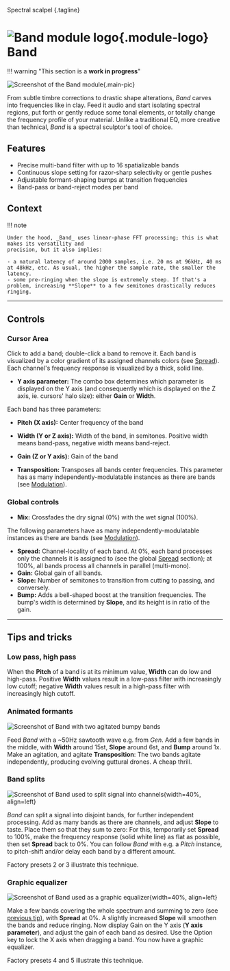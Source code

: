 Spectral scalpel
{.tagline}

# ![Band module logo](../assets/images/modules/band/band.svg){.module-logo} Band

!!! warning "This section is a **work in progress**"

![Screenshot of the Band module](../assets/images/modules/band/band.png){.main-pic}

From subtle timbre corrections to drastic shape alterations, _Band_ carves into frequencies like in
clay. Feed it audio and start isolating spectral regions, put forth or gently reduce some tonal
elements, or totally change the frequency profile of your material. Unlike a traditional EQ, more
creative than technical, _Band_ is a spectral sculptor's tool of choice.

## Features

- Precise multi-band filter with up to 16 spatializable bands
- Continuous slope setting for razor-sharp selectivity or gentle pushes
- Adjustable formant-shaping bumps at transition frequencies
- Band-pass or band-reject modes per band

## Context

!!! note

    Under the hood, _Band_ uses linear-phase FFT processing; this is what makes its versatility and
    precision, but it also implies:

    - a natural latency of around 2000 samples, i.e. 20 ms at 96kHz, 40 ms at 48kHz, etc. As usual, the higher the sample rate, the smaller the latency.
    - some pre-ringing when the slope is extremely steep. If that's a problem, increasing **Slope** to a few semitones drastically reduces ringing.

---

## Controls

### Cursor Area

Click to add a band; double-click a band to remove it. Each band is visualized by a color gradient
of its assigned channels colors (see [Spread](../atelier/multichannel.md#spread)). Each channel's
frequency response is visualized by a thick, solid line.

- **Y axis parameter:** The combo box determines which parameter is displayed on the Y axis (and
  consequently which is displayed on the Z axis, ie. cursors' halo size): either **Gain** or
  **Width**.

Each band has three parameters:

- **Pitch (X axis):** Center frequency of the band
- **Width (Y or Z axis):** Width of the band, in semitones. Positive width means band-pass, negative width means band-reject.
- **Gain (Z or Y axis):** Gain of the band

- **Transposition:** Transposes all bands center frequencies. This parameter has as many
  independently-modulatable instances as there are bands (see
  [Modulation](../atelier/modulation.md)).

### Global controls

- **Mix:** Crossfades the dry signal (0%) with the wet signal (100%).

The following parameters have as many independently-modulatable instances as there are bands (see [Modulation](../atelier/modulation.md)).

- **Spread:** Channel-locality of each band. At 0%, each band processes only the channels it is
  assigned to (see the global [Spread](../atelier/multichannel.md#spread) section); at 100%, all
  bands process all channels in parallel (multi-mono).
- **Gain:** Global gain of all bands.
- **Slope:** Number of semitones to transition from cutting to passing, and conversely.
- **Bump:** Adds a bell-shaped boost at the transition frequencies. The bump's width is determined
  by **Slope**, and its height is in ratio of the gain.

---

## Tips and tricks

### Low pass, high pass

When the **Pitch** of a band is at its minimum value, **Width** can do low and high-pass. Positive **Width** values result in a low-pass filter with increasingly low cutoff; negative **Width** values result in a high-pass filter with increasingly high cutoff.

### Animated formants

![Screenshot of Band with two agitated bumpy bands](../assets/images/modules/band/band-tips-formants.png)

Feed _Band_ with a ~50Hz sawtooth wave e.g. from _Gen_. Add a few bands in the middle, with
**Width** around 15st, **Slope** around 6st, and **Bump** around 1x. Make an agitation, and agitate
**Transposition**: The two bands agitate independently, producing evolving guttural drones. A cheap thrill.

### Band splits

![Screenshot of Band used to split signal into channels](../assets/images/modules/band/band-tips-split.png){width=40%, align=left}

_Band_ can split a signal into disjoint bands, for further independent processing. Add as many bands
as there are channels, and adjust **Slope** to taste. Place them so that they sum to zero: For this,
temporarily set **Spread** to 100%, make the frequency response (solid white line) as flat as
possible, then set **Spread** back to 0%. You can follow _Band_ with e.g. a _Pitch_ instance, to
pitch-shift and/or delay each band by a different amount.

Factory presets 2 or 3 illustrate this technique.

### Graphic equalizer

![Screenshot of Band used as a graphic equalizer](../assets/images/modules/band/band-tips-equalizer.png){width=40%, align=left}

Make a few bands covering the whole spectrum and summing to zero (see [previous tip](#band-splits)),
with **Spread** at 0%. A slightly increased **Slope** will smoothen the bands and reduce ringing.
Now display Gain on the Y axis (**Y axis parameter**), and adjust the gain of each band as desired.
Use the Option key to lock the X axis when dragging a band. You now have a graphic equalizer.

Factory presets 4 and 5 illustrate this technique.
